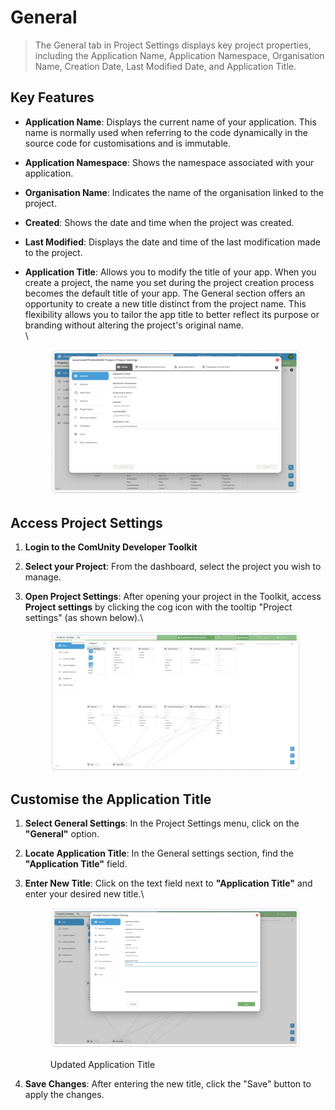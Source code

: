 # General

> The General tab in Project Settings displays key project properties, including the Application Name, Application Namespace, Organisation Name, Creation Date, Last Modified Date, and Application Title.

## Key Features

* **Application Name**: Displays the current name of your application. This name is normally used when referring to the code dynamically in the source code for customisations and is immutable.
* **Application Namespace**: Shows the namespace associated with your application.
* **Organisation Name**: Indicates the name of the organisation linked to the project.
* **Created**: Shows the date and time when the project was created.
* **Last Modified**: Displays the date and time of the last modification made to the project.
*   **Application Title**: Allows you to modify the title of your app. When you create a project, the name you set during the project creation process becomes the default title of your app. The General section offers an opportunity to create a new title distinct from the project name. This flexibility allows you to tailor the app title to better reflect its purpose or branding without altering the project's original name.\
    \


    <figure><img src="../../.gitbook/assets/image (474).png" alt=""><figcaption></figcaption></figure>

## Access Project Settings

1. **Login to the ComUnity Developer Toolkit**
2. **Select your Project**: From the dashboard, select the project you wish to manage.
3.  **Open Project Settings**: After opening your project in the Toolkit, access **Project settings** by clicking the cog icon with the tooltip "Project settings" (as shown below).\


    <figure><img src="../../.gitbook/assets/image (408).png" alt=""><figcaption></figcaption></figure>



## Customise the Application Title

1. **Select General Settings**: In the Project Settings menu, click on the **"General"** option.
2. **Locate Application Title**: In the General settings section, find the **"Application Title"** field.
3.  **Enter New Title**: Click on the text field next to **"Application Title"** and enter your desired new title.\


    <figure><img src="../../.gitbook/assets/image (409).png" alt=""><figcaption><p>Updated Application Title</p></figcaption></figure>
4. **Save Changes**: After entering the new title, click the "Save" button to apply the changes.

